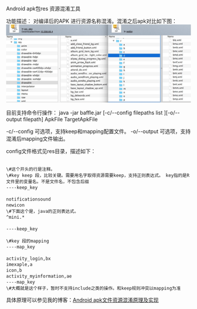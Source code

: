Android apk包res 资源混淆工具

功能描述：
对编译后的APK 进行资源名称混淆。混淆之后apk对比如下图：
 ![image](https://raw.githubusercontent.com/joker535/image/master/baffle1.jpg)
 
目前支持命令行操作：
java -jar baffle.jar [-c/--config filepaths list ][-o/--output filepath] ApkFile TargetApkFile

-c/--config 可选项，支持keep和mapping配置文件。
-o/--output 可选项，支持混淆后mapping文件输出。

config文件格式见res目录，描述如下：
<pre><code>
\#这个开头的行是注释。
\#key keep 段，比较关键。需要用名字取得资源需要keep，支持正则表达式。 key指的是R文件里的变量名。不是文件名，不包含后缀
----keep_key

notificationsound
newicon
\#下面这个是，java的正则表达式。
^mini.*

----keep_key

\#key 段的mapping
----map_key

activity_login,bx
imexaple,a
icon,b
activity_myinformation,ae
----map_key
\#大概就是这个样子，暂时不支持include之类的操作。和keep规则冲突以mapping为准
</pre></code>

具体原理可以参见我的博客：[Android apk文件资源混淆原理及实现](http://blog.csdn.net/joker535/article/details/48315257)
